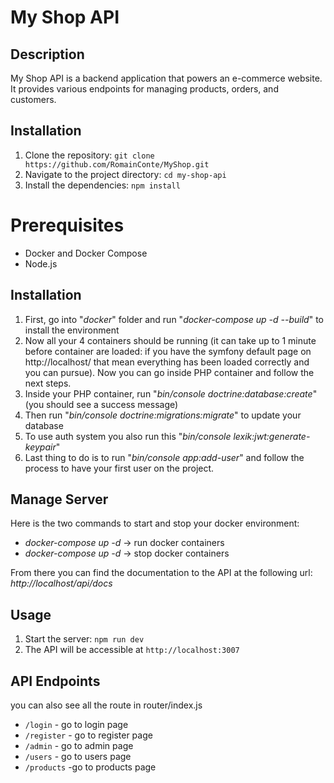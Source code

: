 # My Shop API

## Description
My Shop API is a backend application that powers an e-commerce website. It provides various endpoints for managing products, orders, and customers.

## Installation
1. Clone the repository: `git clone https://github.com/RomainConte/MyShop.git`
2. Navigate to the project directory: `cd my-shop-api`
3. Install the dependencies: `npm install`

# Prerequisites

- Docker and Docker Compose
- Node.js

## Installation

1) First, go into "*docker*" folder and run "*docker-compose up -d --build*" to install the environment
2) Now all your 4 containers should be running (it can take up to 1 minute before container are loaded: if you have the symfony default page on http://localhost/ that mean everything has been loaded correctly and you can pursue). Now you can go inside PHP container and follow the next steps.
3) Inside your PHP container, run "*bin/console doctrine:database:create*" (you should see a success message)
4) Then run "*bin/console doctrine:migrations:migrate*" to update your database
5) To use auth system you also run this "*bin/console lexik:jwt:generate-keypair*"
6) Last thing to do is to run "*bin/console app:add-user*" and follow the process to have your first user on the project.

## Manage Server

Here is the two commands to start and stop your docker environment:

- *docker-compose up -d* -> run docker containers
- *docker-compose up -d* -> stop docker containers

From there you can find the documentation to the API at the following url: *http://localhost/api/docs*

## Usage
1. Start the server: `npm run dev`
2. The API will be accessible at `http://localhost:3007`

## API Endpoints
you can also see all the route in router/index.js 
- `/login` - go to login page 
- `/register` - go to register page
- `/admin` - go to admin page
- `/users` - go to users page
- `/products` -go to products page 

